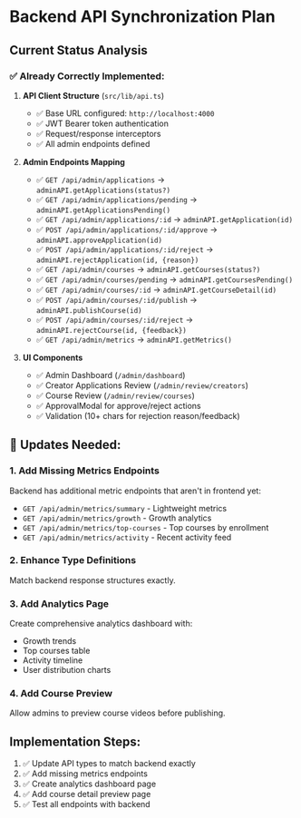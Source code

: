 # Backend API Synchronization Plan

## Current Status Analysis

### ✅ Already Correctly Implemented:

1. **API Client Structure** (`src/lib/api.ts`)
   - ✅ Base URL configured: `http://localhost:4000`
   - ✅ JWT Bearer token authentication
   - ✅ Request/response interceptors
   - ✅ All admin endpoints defined

2. **Admin Endpoints Mapping**
   - ✅ `GET /api/admin/applications` → `adminAPI.getApplications(status?)`
   - ✅ `GET /api/admin/applications/pending` → `adminAPI.getApplicationsPending()`
   - ✅ `GET /api/admin/applications/:id` → `adminAPI.getApplication(id)`
   - ✅ `POST /api/admin/applications/:id/approve` → `adminAPI.approveApplication(id)`
   - ✅ `POST /api/admin/applications/:id/reject` → `adminAPI.rejectApplication(id, {reason})`
   - ✅ `GET /api/admin/courses` → `adminAPI.getCourses(status?)`
   - ✅ `GET /api/admin/courses/pending` → `adminAPI.getCoursesPending()`
   - ✅ `GET /api/admin/courses/:id` → `adminAPI.getCourseDetail(id)`
   - ✅ `POST /api/admin/courses/:id/publish` → `adminAPI.publishCourse(id)`
   - ✅ `POST /api/admin/courses/:id/reject` → `adminAPI.rejectCourse(id, {feedback})`
   - ✅ `GET /api/admin/metrics` → `adminAPI.getMetrics()`

3. **UI Components**
   - ✅ Admin Dashboard (`/admin/dashboard`)
   - ✅ Creator Applications Review (`/admin/review/creators`)
   - ✅ Course Review (`/admin/review/courses`)
   - ✅ ApprovalModal for approve/reject actions
   - ✅ Validation (10+ chars for rejection reason/feedback)

## 🔄 Updates Needed:

### 1. Add Missing Metrics Endpoints
Backend has additional metric endpoints that aren't in frontend yet:
- `GET /api/admin/metrics/summary` - Lightweight metrics
- `GET /api/admin/metrics/growth` - Growth analytics
- `GET /api/admin/metrics/top-courses` - Top courses by enrollment
- `GET /api/admin/metrics/activity` - Recent activity feed

### 2. Enhance Type Definitions
Match backend response structures exactly.

### 3. Add Analytics Page
Create comprehensive analytics dashboard with:
- Growth trends
- Top courses table
- Activity timeline
- User distribution charts

### 4. Add Course Preview
Allow admins to preview course videos before publishing.

## Implementation Steps:

1. ✅ Update API types to match backend exactly
2. ✅ Add missing metrics endpoints
3. ✅ Create analytics dashboard page
4. ✅ Add course detail preview page
5. ✅ Test all endpoints with backend
